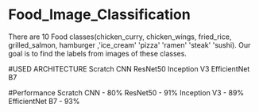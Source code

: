 # Food_Image_Classification
There are 10 Food classes(chicken_curry, chicken_wings, fried_rice, grilled_salmon, hamburger ,'ice_cream' 'pizza' 'ramen' 'steak' 'sushi). Our goal is to find the labels from images of these classes.

#USED ARCHITECTURE
Scratch CNN
ResNet50
Inception V3
EfficientNet B7

#Performance
Scratch CNN - 80%
ResNet50 - 91%
Inception V3 - 89%
EfficientNet B7 - 93%

